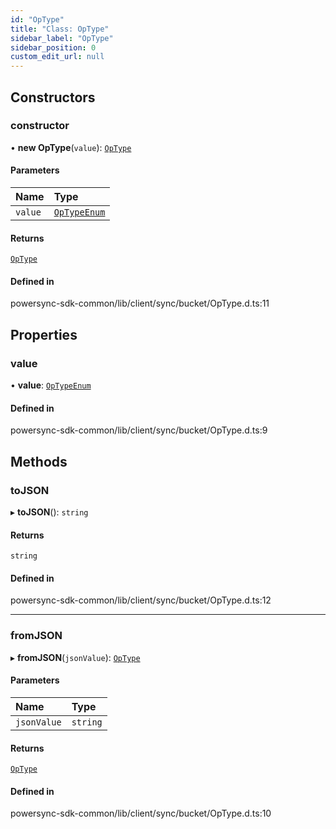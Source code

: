 ```yaml
---
id: "OpType"
title: "Class: OpType"
sidebar_label: "OpType"
sidebar_position: 0
custom_edit_url: null
---
```


## Constructors

### constructor

• **new OpType**(`value`): [`OpType`](OpType.md)

#### Parameters

| Name | Type |
| :------ | :------ |
| `value` | [`OpTypeEnum`](../enums/OpTypeEnum.md) |

#### Returns

[`OpType`](OpType.md)

#### Defined in

powersync-sdk-common/lib/client/sync/bucket/OpType.d.ts:11

## Properties

### value

• **value**: [`OpTypeEnum`](../enums/OpTypeEnum.md)

#### Defined in

powersync-sdk-common/lib/client/sync/bucket/OpType.d.ts:9

## Methods

### toJSON

▸ **toJSON**(): `string`

#### Returns

`string`

#### Defined in

powersync-sdk-common/lib/client/sync/bucket/OpType.d.ts:12

___

### fromJSON

▸ **fromJSON**(`jsonValue`): [`OpType`](OpType.md)

#### Parameters

| Name | Type |
| :------ | :------ |
| `jsonValue` | `string` |

#### Returns

[`OpType`](OpType.md)

#### Defined in

powersync-sdk-common/lib/client/sync/bucket/OpType.d.ts:10
